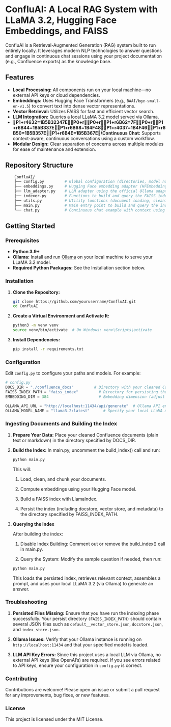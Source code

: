 # ConfluAI: A Local RAG System with LLaMA 3.2, Hugging Face Embeddings, and FAISS

ConfluAI is a Retrieval-Augmented Generation (RAG) system built to run entirely locally. It leverages modern NLP technologies to answer questions and engage in continuous chat sessions using your project documentation (e.g., Confluence exports) as the knowledge base.

## Features

- **Local Processing:** All components run on your local machine—no external API keys or cloud dependencies.
- **Embeddings:** Uses Hugging Face Transformers (e.g., `BAAI/bge-small-en-v1.5`) to convert text into dense vector representations.
- **Vector Retrieval:** Utilizes FAISS for fast and efficient vector search.
- **LLM Integration:** Queries a local LLaMA 3.2 model served via Ollama.
- **P1+r4632=1B5B32347E\P0+r\P0+r\P1+r6B62=7F\P0+r\P1+r6B44=1B5B337E\P1+r6B68=1B4F48\P1+r4037=1B4F46\P1+r6B50=1B5B357E\P1+r6B4E=1B5B367E\Continuous Chat:** Supports context-aware, continuous conversations using a custom workflow.
- **Modular Design:** Clear separation of concerns across multiple modules for ease of maintenance and extension.

## Repository Structure
```bash
    ConfluAI/
    ├── config.py         # Global configuration (directories, model names, etc.)
    ├── embeddings.py     # Hugging Face embedding adapter (HFEmbedding)
    ├── llm_adapter.py    # LLM adapter using the official Ollama adapter for LLaMA 3.2
    ├── indexer.py        # Functions to build and query the FAISS index with LlamaIndex
    ├── utils.py          # Utility functions (document loading, cleaning, chunking)
    ├── main.py           # Main entry point to build and query the index
    └── chat.py           # Continuous chat example with context using a custom workflow
```


## Getting Started

### Prerequisites

- **Python 3.9+**
- **Ollama:** Install and run [Ollama](https://ollama.com/) on your local machine to serve your LLaMA 3.2 model.
- **Required Python Packages:** See the Installation section below.

### Installation

1. **Clone the Repository:**

   ```bash
   git clone https://github.com/yourusername/ConfluAI.git
   cd ConfluAI
2. **Create a Virtual Environment and Activate It:**
    ```bash
    python3 -m venv venv
    source venv/bin/activate  # On Windows: venv\Scripts\activate
    ```
3. **Install Dependencies:**
    ```bash
    pip install -r requirements.txt
    ```
### Configuration

Edit `config.py` to configure your paths and models. For example:

```python
# config.py
DOCS_DIR = "./confluence_docs"         # Directory with your cleaned Confluence documents (.txt/.md)
FAISS_INDEX_PATH = "faiss_index"         # Directory for persisting the FAISS index and associated JSON files
EMBEDDING_DIM = 384                      # Embedding dimension (adjust based on your model)

OLLAMA_API_URL = "http://localhost:11434/api/generate"  # Ollama API endpoint
OLLAMA_MODEL_NAME = "llama3.2:latest"      # Specify your local LLaMA model (adjust as needed)
```

### Ingesting Documents and Building the Index
1. **Prepare Your Data:**
Place your cleaned Confluence documents (plain text or markdown) in the directory specified by DOCS_DIR.

2. **Build the Index:**
In main.py, uncomment the build_index() call and run:
    ```bash
    python main.py
    ```

    This will:
   1. Load, clean, and chunk your documents.

   2. Compute embeddings using your Hugging Face model.

   3. Build a FAISS index with LlamaIndex.
 
   4. Persist the index (including docstore, vector store, and metadata) to the directory specified by FAISS_INDEX_PATH.

3. **Querying the Index**

    After building the index:
   1. Disable Index Building:
      Comment out or remove the build_index() call in main.py.

   2. Query the System:
      Modify the sample question if needed, then run:
    ```bash
    python main.py 
    ```
   This loads the persisted index, retrieves relevant context, assembles a prompt, and uses your local LLaMA 3.2 (via Ollama) to generate an answer.

### Troubleshooting

1. **Persisted Files Missing:**
   Ensure that you have run the indexing phase successfully. Your persist directory `(FAISS_INDEX_PATH)` should contain several JSON files such as `default__vector_store.json`, `docstore.json`, and `index_store.json`.

2. **Ollama Issues:**
       Verify that your Ollama instance is running on `http://localhost:11434` and that your specified model is loaded.

3. **LLM API Key Errors:**
Since this project uses a local LLM via Ollama, no external API keys (like OpenAI’s) are required. If you see errors related to API keys, ensure your configuration in `config.py` is correct.

### Contributing

Contributions are welcome! Please open an issue or submit a pull request for any improvements, bug fixes, or new features.

### License
This project is licensed under the MIT License.
